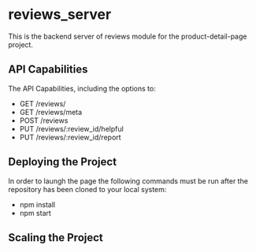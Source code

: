 # reviews_server
This is the backend server of reviews module for the product-detail-page project.

## API Capabilities
The API Capabilities, including the options to:

  - GET /reviews/
  - GET /reviews/meta
  - POST /reviews
  - PUT /reviews/:review_id/helpful
  - PUT /reviews/:review_id/report

## Deploying the Project
In order to laungh the page the following commands must be run after the repository has been cloned to your local system:

  - npm install
  - npm start

## Scaling the Project
